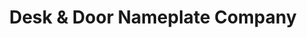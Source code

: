 ---
title: "Desk & Door Nameplate Company"
url: /saint-petersburg/desk-and-door-nameplate-company/
shop: lettering
---